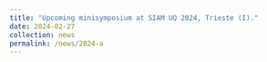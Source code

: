 ```yaml
---
title: "Upcoming minisymposium at SIAM UQ 2024, Trieste (I)."
date: 2024-02-27
collection: news
permalink: /news/2024-a
---
```


